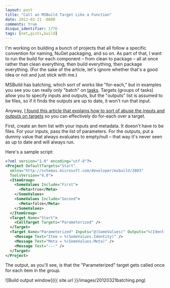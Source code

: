 ```yaml
---
layout: post
title: "Call an MSBuild Target Like a Function"
date: 2012-03-21 -0800
comments: true
disqus_identifier: 1776
tags: [net,gists,build]
---
```

I'm working on building a bunch of projects that all follow a specific
convention for naming, NuGet packaging, and so on. As part of that, I
want to run the build for each component – from clean to package – all
at once rather than clean everything, then build everything, then
package everything. (For the sake of the article, let's ignore whether
that's a good idea or not and just stick with me.)

MSBuild has batching, which sort of works like "for-each," but in
examples you see you can really only "batch" on
[tasks](http://msdn.microsoft.com/en-us/library/ms171473%28v=vs.80%29.aspx).
Targets (groups of tasks) allow you to specify inputs and outputs, but
the "outputs" list is assumed to be files, so if it finds the outputs
are up to date, it won't run that input.

Anyway, [I found this article that explains how to sort of abuse the
inputs and outputs on
targets](http://www.differentpla.net/content/2010/08/msbuild-target-batching-each-simplified)
so you can effectively do for-each over a target.

First, create an item list with your inputs and metadata. It doesn't
have to be files. For your inputs, pass the list of parameters. For the
outputs, put a dummy value that always evaluates to empty/null – that
way it's never seen as up to date and will always run.

Here's a sample script:

```xml
<?xml version="1.0" encoding="utf-8"?>
<Project DefaultTargets="Start"
  xmlns="http://schemas.microsoft.com/developer/msbuild/2003"
  ToolsVersion="4.0">
  <ItemGroup>
    <SomeValues Include="First">
      <Meta>true</Meta>
    </SomeValues>
    <SomeValues Include="Second">
      <Meta>false</Meta>
    </SomeValues>
  </ItemGroup>
  <Target Name="Start">
    <CallTarget Targets="Parameterized" />
  </Target>
  <Target Name="Parameterized" Inputs="@(SomeValues)" Outputs="%(Identity).Dummy">
    <Message Text="Item = %(SomeValues.Identity)" />
    <Message Text="Meta = %(SomeValues.Meta)" />
    <Message Text="---" />
  </Target>
</Project>
```

The output, as you'll see, is that the "Parameterized" target gets
called once for each item in the group.

![Build output window]({{ site.url }}/images/20120321batching.png)

